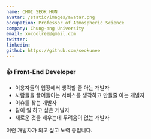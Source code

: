 ```yaml
---
name: CHOI SEOK HUN
avatar: /static/images/avatar.png
occupation: Professor of Atmospheric Science
company: Chung-ang University
email: xocoolree@gmail.com
twitter:
linkedin:
github: https://github.com/seokunee
---
```


### 👍 **Front-End Developer**

- 이용자들의 입장에서 생각할 줄 아는 개발자
- 사람들을 끌어들이는 서비스를 생각하고 만들줄 아는 개발자
- 이슈를 찾는 개발자
- 같이 일 하고 싶은 개발자
- 새로운 것을 배우는데 두려움이 없는 개발자

이런 개발자가 되고 싶고 노력 중입니다.
